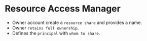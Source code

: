 # Resource Access Manager

- Owner account create a `resource share` and provides a name.
- Owner `retains full ownership`.
- Defines the `principal` with `whom to share`.